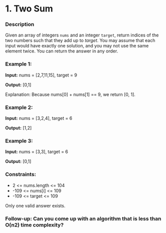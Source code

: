 # 1. Two Sum

### Description
Given an array of integers `nums` and an integer `target`, return indices of the two numbers such that they add up to *target*.
You may assume that each input would have exactly one solution, and you may not use the same element twice.
You can return the answer in any order.

### Example 1:
**Input:** nums = [2,7,11,15], target = 9

**Output:** [0,1]

Explanation: Because nums[0] + nums[1] == 9, we return [0, 1].

### Example 2:
**Input:** nums = [3,2,4], target = 6

**Output:** [1,2]

### Example 3:
**Input:** nums = [3,3], target = 6

**Output:** [0,1]

### Constraints:
- 2 <= nums.length <= 104
- -109 <= nums[i] <= 109
- -109 <= target <= 109

Only one valid answer exists.

### Follow-up: Can you come up with an algorithm that is less than O(n2) time complexity?